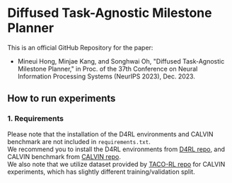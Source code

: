 # Diffused Task-Agnostic Milestone Planner

This is an official GitHub Repository for the paper:
- Mineui Hong, Minjae Kang, and Songhwai Oh, "Diffused Task-Agnostic Milestone Planner," in Proc. of the 37th Conference on Neural Information Processing Systems (NeurIPS 2023), Dec. 2023.

## How to run experiments

### 1. Requirements

Please note that the installation of the D4RL environments and CALVIN benchmark are not included in `requirements.txt`.  
We recommend you to install the D4RL environments from [D4RL repo](https://github.com/Farama-Foundation/D4RL),
and CALVIN benchmark from [CALVIN repo](https://github.com/mees/calvin).  
We also note that we utilize dataset provided by [TACO-RL repo](https://github.com/ErickRosete/tacorl) for CALVIN experiments,
which has slightly different training/validation split.
